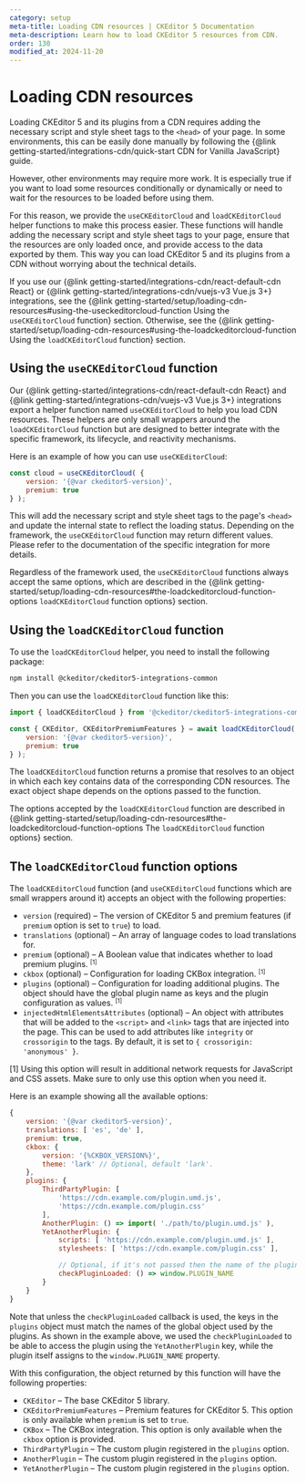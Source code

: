 ```yaml
---
category: setup
meta-title: Loading CDN resources | CKEditor 5 Documentation
meta-description: Learn how to load CKEditor 5 resources from CDN.
order: 130
modified_at: 2024-11-20
---
```


# Loading CDN resources

Loading CKEditor&nbsp;5 and its plugins from a CDN requires adding the necessary script and style sheet tags to the `<head>` of your page. In some environments, this can be easily done manually by following the {@link getting-started/integrations-cdn/quick-start CDN for Vanilla JavaScript} guide.

However, other environments may require more work. It is especially true if you want to load some resources conditionally or dynamically or need to wait for the resources to be loaded before using them.

For this reason, we provide the `useCKEditorCloud` and `loadCKEditorCloud` helper functions to make this process easier. These functions will handle adding the necessary script and style sheet tags to your page, ensure that the resources are only loaded once, and provide access to the data exported by them. This way you can load CKEditor&nbsp;5 and its plugins from a CDN without worrying about the technical details.

If you use our {@link getting-started/integrations-cdn/react-default-cdn React} or {@link getting-started/integrations-cdn/vuejs-v3 Vue.js 3+} integrations, see the {@link getting-started/setup/loading-cdn-resources#using-the-useckeditorcloud-function Using the `useCKEditorCloud` function} section. Otherwise, see the {@link getting-started/setup/loading-cdn-resources#using-the-loadckeditorcloud-function Using the `loadCKEditorCloud` function} section.

## Using the `useCKEditorCloud` function

Our {@link getting-started/integrations-cdn/react-default-cdn React} and {@link getting-started/integrations-cdn/vuejs-v3 Vue.js 3+} integrations export a helper function named `useCKEditorCloud` to help you load CDN resources. These helpers are only small wrappers around the `loadCKEditorCloud` function but are designed to better integrate with the specific framework, its lifecycle, and reactivity mechanisms.

Here is an example of how you can use `useCKEditorCloud`:

```js
const cloud = useCKEditorCloud( {
	version: '{@var ckeditor5-version}',
	premium: true
} );
```

This will add the necessary script and style sheet tags to the page's `<head>` and update the internal state to reflect the loading status. Depending on the framework, the `useCKEditorCloud` function may return different values. Please refer to the documentation of the specific integration for more details.

Regardless of the framework used, the `useCKEditorCloud` functions always accept the same options, which are described in the {@link getting-started/setup/loading-cdn-resources#the-loadckeditorcloud-function-options `loadCKEditorCloud` function options} section.

## Using the `loadCKEditorCloud` function

To use the `loadCKEditorCloud` helper, you need to install the following package:

```bash
npm install @ckeditor/ckeditor5-integrations-common
```

Then you can use the `loadCKEditorCloud` function like this:

```js
import { loadCKEditorCloud } from '@ckeditor/ckeditor5-integrations-common';

const { CKEditor, CKEditorPremiumFeatures } = await loadCKEditorCloud( {
	version: '{@var ckeditor5-version}',
	premium: true
} );
```

The `loadCKEditorCloud` function returns a promise that resolves to an object in which each key contains data of the corresponding CDN resources. The exact object shape depends on the options passed to the function.

The options accepted by the `loadCKEditorCloud` function are described in {@link getting-started/setup/loading-cdn-resources#the-loadckeditorcloud-function-options The `loadCKEditorCloud` function options} section.

## The `loadCKEditorCloud` function options

The `loadCKEditorCloud` function (and `useCKEditorCloud` functions which are small wrappers around it) accepts an object with the following properties:

* `version` (required) &ndash; The version of CKEditor&nbsp;5 and premium features (if `premium` option is set to `true`) to load.
* `translations` (optional) &ndash; An array of language codes to load translations for.
* `premium` (optional) &ndash; A Boolean value that indicates whether to load premium plugins. <sup>[1]</sup>
* `ckbox` (optional) &ndash; Configuration for loading CKBox integration. <sup>[1]</sup>
* `plugins` (optional) &ndash; Configuration for loading additional plugins. The object should have the global plugin name as keys and the plugin configuration as values. <sup>[1]</sup>
* `injectedHtmlElementsAttributes` (optional) &ndash; An object with attributes that will be added to the `<script>` and `<link>` tags that are injected into the page. This can be used to add attributes like `integrity` or `crossorigin` to the tags. By default, it is set to `{ crossorigin: 'anonymous' }`.

<info-box info>
[1] Using this option will result in additional network requests for JavaScript and CSS assets. Make sure to only use this option when you need it.
</info-box>

<style>
	sup {
		top: -0.5em;
		position: relative;
		font-size: 75%;
		line-height: 0;
		vertical-align: baseline;
	}
</style>

Here is an example showing all the available options:

```javascript
{
	version: '{@var ckeditor5-version}',
	translations: [ 'es', 'de' ],
	premium: true,
	ckbox: {
		version: '{%CKBOX_VERSION%}',
		theme: 'lark' // Optional, default 'lark'.
	},
	plugins: {
		ThirdPartyPlugin: [
			'https://cdn.example.com/plugin.umd.js',
			'https://cdn.example.com/plugin.css'
		],
		AnotherPlugin: () => import( './path/to/plugin.umd.js' ),
		YetAnotherPlugin: {
			scripts: [ 'https://cdn.example.com/plugin.umd.js' ],
			stylesheets: [ 'https://cdn.example.com/plugin.css' ],

			// Optional, if it's not passed then the name of the plugin will be used.
			checkPluginLoaded: () => window.PLUGIN_NAME
		}
	}
}
```

Note that unless the `checkPluginLoaded` callback is used, the keys in the `plugins` object must match the names of the global object used by the plugins. As shown in the example above, we used the `checkPluginLoaded` to be able to access the plugin using the `YetAnotherPlugin` key, while the plugin itself assigns to the `window.PLUGIN_NAME` property.

With this configuration, the object returned by this function will have the following properties:

* `CKEditor` &ndash; The base CKEditor&nbsp;5 library.
* `CKEditorPremiumFeatures` &ndash; Premium features for CKEditor&nbsp;5. This option is only available when `premium` is set to `true`.
* `CKBox` &ndash; The CKBox integration. This option is only available when the `ckbox` option is provided.
* `ThirdPartyPlugin` &ndash; The custom plugin registered in the `plugins` option.
* `AnotherPlugin` &ndash; The custom plugin registered in the `plugins` option.
* `YetAnotherPlugin` &ndash; The custom plugin registered in the `plugins` option.
